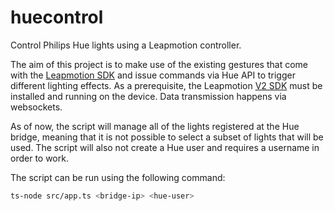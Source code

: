 # huecontrol

Control Philips Hue lights using a Leapmotion controller.


The aim of this project is to make use of the existing gestures that come with the [Leapmotion SDK](https://developer-archive.leapmotion.com/documentation/javascript/) and issue commands via Hue API to trigger different lighting effects. As a prerequisite, the Leapmotion [V2 SDK](https://developer.leapmotion.com/setup/deskop) must be installed and running on the device. Data transmission happens via websockets.

As of now, the script will manage all of the lights registered at the Hue bridge, meaning that it is not possible to select a subset of lights that will be used. The script will also not create a Hue user and requires a username in order to work.

The script can be run using the following command:

```sh
ts-node src/app.ts <bridge-ip> <hue-user>
```
